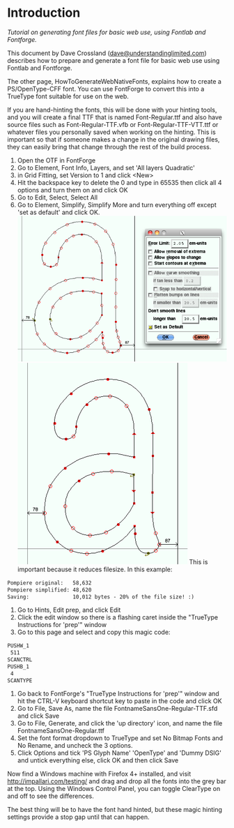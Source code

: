 # Introduction

_Tutorial on generating font files for basic web use, using Fontlab and Fontforge._

This document by Dave Crossland (dave@understandinglimited.com) describes how to prepare and generate a font file for basic web use using Fontlab and Fontforge.

The other page, HowToGenerateWebNativeFonts, explains how to create a PS/OpenType-CFF font. 
You can use FontForge to convert this into a TrueType font suitable for use on the web.

If you are hand-hinting the fonts, this will be done with your hinting tools, and you will create a final TTF that is named Font-Regular.ttf and also have source files such as Font-Regular-TTF.vfb or Font-Regular-TTF-VTT.ttf or whatever files you personally saved when working on the hinting. 
This is important so that if someone makes a change in the original drawing files, they can easily bring that change through the rest of the build process.

  1. Open the OTF in FontForge
  1. Go to Element, Font Info, Layers, and set 'All layers Quadratic'
  1. in Grid Fitting, set Version to 1 and click &lt;New&gt;
  1. Hit the backspace key to delete the 0 and type in 65535 then click all 4 options and turn them on and click OK
  1. Go to Edit, Select, Select All
  1. Go to Element, Simplify, Simplify More and turn everything off except 'set as default' and click OK. ![pompiere-ff-simplify-before.png](pompiere-ff-simplify-before.png) ![pompiere-ff-simplify.png](pompiere-ff-simplify.png) This is important because it reduces filesize. In this example:
```
Pompiere original:   58,632
Pompiere simplified: 48,620
Saving:              10,012 bytes - 20% of the file size! :)
```
  1. Go to Hints, Edit prep, and click Edit
  1. Click the edit window so there is a flashing caret inside the "TrueType Instructions for 'prep'" window
  1. Go to this page and select and copy this magic code:
```
PUSHW_1
 511
SCANCTRL
PUSHB_1
 4
SCANTYPE
```
  1. Go back to FontForge's "TrueType Instructions for 'prep'" window and hit the CTRL-V keyboard shortcut key to paste in the code and click OK
  1. Go to File, Save As, name the file FontnameSansOne-Regular-TTF.sfd and click Save
  1. Go to File, Generate, and click the 'up directory' icon, and name the file FontnameSansOne-Regular.ttf
  1. Set the font format dropdown to TrueType and set No Bitmap Fonts and No Rename, and uncheck the 3 options.
  1. Click Options and tick 'PS Glyph Name' 'OpenType' and 'Dummy DSIG' and untick everything else, click OK and then click Save

Now find a Windows machine with Firefox 4+ installed, and visit http://impallari.com/testing/ and drag and drop all the fonts into the grey bar at the top. 
Using the Windows Control Panel, you can toggle ClearType on and off to see the differences.

The best thing will be to have the font hand hinted, but these magic hinting settings provide a stop gap until that can happen.